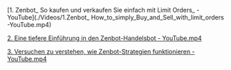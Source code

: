 [1. Zenbot_ So kaufen und verkaufen Sie einfach mit Limit Orders_ - YouTube](./Videos/1.Zenbot_ How_to_simply_Buy_and_Sell_with_limit_orders -YouTube.mp4)
</p>
<p><a href="2.A_deeper_introduction_to_Zenbot_trading_bot-YouTube.mp4">2. Eine tiefere Einf&uuml;hrung in den Zenbot-Handelsbot - YouTube.mp4</A></p>
<p>
<p><a href="3.Trying_to_understand_how_Zenbot_strategies_are_working-YouTube.mp4">3. Versuchen zu verstehen, wie Zenbot-Strategien funktionieren -
YouTube.mp4</A></p>